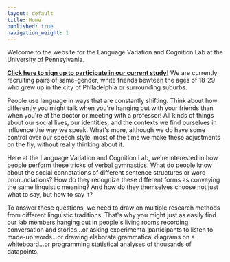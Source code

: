 ```yaml
---
layout: default
title: Home
published: true
navigation_weight: 1
---
```



Welcome to the website for the Language Variation and Cognition Lab at the University of Pennsylvania. 

<a href="mailto:tamminga-lab@sas.upenn.edu?subject=Interested in study&body=Hello, I am interested in participating in your research study about language. Please send me more information.">**Click here to sign up to participate in our current study!**</a> We are currently recruiting pairs of same-gender, white friends bewteen the ages of 18-29 who grew up in the city of Philadelphia or surrounding suburbs.

People use language in ways that are constantly shifting. Think about how differently you might talk when you're hanging out with your friends than when you're at the doctor or meeting with a professor! All kinds of things about our social lives, our identities, and the contexts we find ourselves in influence the way we speak. What's more, although we do have some control over our speech style, most of the time we make these adjustments on the fly, without really thinking about it.

Here at the Language Variation and Cognition Lab, we're interested in how people perform these tricks of verbal gymnastics. What do people know about the social connotations of different sentence structures or word pronunciations? How do they recognize these different forms as conveying the same linguistic meaning? And how do they themselves choose not just what to say, but how to say it?

To answer these questions, we need to draw on multiple research methods from different linguistic traditions. That's why you might just as easily find our lab members hanging out in people's living rooms recording conversation and stories...or asking experimental participants to listen to made-up words...or drawing elaborate grammatical diagrams on a whiteboard...or programming statistical analyses of thousands of datapoints. 
